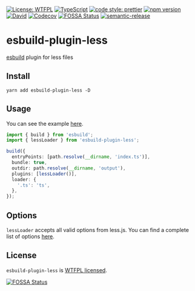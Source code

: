 [![License: WTFPL](https://img.shields.io/badge/License-WTFPL-brightgreen.svg)](http://www.wtfpl.net/about/)
[![TypeScript](https://img.shields.io/badge/%3C%2F%3E-TypeScript-%230074c1.svg)](http://www.typescriptlang.org/)
[![code style: prettier](https://img.shields.io/badge/code_style-prettier-f8bc45.svg)](https://github.com/prettier/prettier)
[![npm version](https://badge.fury.io/js/esbuild-plugin-less.svg)](https://www.npmjs.com/package/esbuild-plugin-less)
[![David](https://img.shields.io/david/dev/iam-medvedev/esbuild-plugin-less)](https://david-dm.org/iam-medvedev/esbuild-plugin-less)
[![Codecov](https://img.shields.io/codecov/c/github/iam-medvedev/esbuild-plugin-less)](https://codecov.io/gh/iam-medvedev/esbuild-plugin-less)
[![FOSSA Status](https://app.fossa.com/api/projects/git%2Bgithub.com%2Fiam-medvedev%2Fesbuild-plugin-less.svg?type=shield)](https://app.fossa.com/projects/git%2Bgithub.com%2Fiam-medvedev%2Fesbuild-plugin-less?ref=badge_shield)
[![semantic-release](https://img.shields.io/badge/%20%20%F0%9F%93%A6%F0%9F%9A%80-semantic--release-e10079.svg)](https://github.com/semantic-release/semantic-release)

# esbuild-plugin-less

[esbuild](https://github.com/evanw/esbuild) plugin for less files

## Install

```
yarn add esbuild-plugin-less -D
```

## Usage

You can see the example [here](./example).

```ts
import { build } from 'esbuild';
import { lessLoader } from 'esbuild-plugin-less';

build({
  entryPoints: [path.resolve(__dirname, 'index.ts')],
  bundle: true,
  outdir: path.resolve(__dirname, 'output'),
  plugins: [lessLoader()],
  loader: {
    '.ts': 'ts',
  },
});
```

## Options

`lessLoader` accepts all valid options from less.js. You can find a complete list of options [here](http://lesscss.org/usage/#less-options).

## License

`esbuild-plugin-less` is [WTFPL licensed](./LICENSE).

[![FOSSA Status](https://app.fossa.com/api/projects/git%2Bgithub.com%2Fiam-medvedev%2Fesbuild-plugin-less.svg?type=large)](https://app.fossa.com/projects/git%2Bgithub.com%2Fiam-medvedev%2Fesbuild-plugin-less?ref=badge_large)
